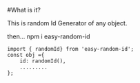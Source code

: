 #What is it?

This is random Id Generator of any object.

then...
npm i easy-random-id
```
import { randomId} from 'easy-random-id';
const obj ={
    id: randomId(),
    .........
};

```
